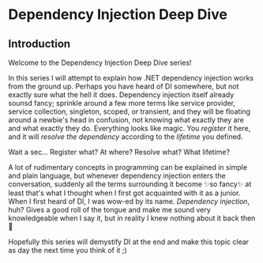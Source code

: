 # Dependency Injection  Deep Dive

## Introduction

Welcome to the Dependency Injection Deep Dive series!

In this series I will attempt to explain how .NET dependency injection works from the ground up. Perhaps you have heard of DI somewhere, but not exactly sure what the hell it does. Dependency injection itself already sounsd fancy; sprinkle around a few more terms like service provider, service collection, singleton, scoped, or transient, and they will be floating around a newbie's head in confusion, not knowing what exactly they are and what exactly they do. Everything looks like magic. You _register_ it here, and it will _resolve the dependency_ according to the _lifetime_ you defined.

Wait a sec... Register what? At where? Resolve what? What lifetime? 

A lot of rudimentary concepts in programming can be explained in simple and plain language, but whenever dependency injection enters the conversation, suddenly all the terms surrounding it become ✨so fancy✨ at least that's what I thought when I first got acquainted with it as a junior. When I first heard of DI, I was wow-ed by its name. _Dependency injection_, huh? Gives a good roll of the tongue and make me sound very knowledgeable when I say it, but in reality I knew nothing about it back then 🤣

Hopefully this series will demystify DI at the end and make this topic clear as day the next time you think of it ;) 




